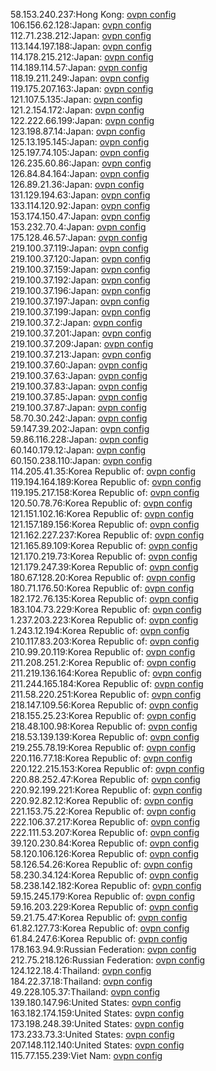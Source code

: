 58.153.240.237:Hong Kong: [ovpn config](vpn/58_153_240_237.ovpn)  
106.156.62.128:Japan: [ovpn config](vpn/106_156_62_128.ovpn)  
112.71.238.212:Japan: [ovpn config](vpn/112_71_238_212.ovpn)  
113.144.197.188:Japan: [ovpn config](vpn/113_144_197_188.ovpn)  
114.178.215.212:Japan: [ovpn config](vpn/114_178_215_212.ovpn)  
114.189.114.57:Japan: [ovpn config](vpn/114_189_114_57.ovpn)  
118.19.211.249:Japan: [ovpn config](vpn/118_19_211_249.ovpn)  
119.175.207.163:Japan: [ovpn config](vpn/119_175_207_163.ovpn)  
121.107.5.135:Japan: [ovpn config](vpn/121_107_5_135.ovpn)  
121.2.154.172:Japan: [ovpn config](vpn/121_2_154_172.ovpn)  
122.222.66.199:Japan: [ovpn config](vpn/122_222_66_199.ovpn)  
123.198.87.14:Japan: [ovpn config](vpn/123_198_87_14.ovpn)  
125.13.195.145:Japan: [ovpn config](vpn/125_13_195_145.ovpn)  
125.197.74.105:Japan: [ovpn config](vpn/125_197_74_105.ovpn)  
126.235.60.86:Japan: [ovpn config](vpn/126_235_60_86.ovpn)  
126.84.84.164:Japan: [ovpn config](vpn/126_84_84_164.ovpn)  
126.89.21.36:Japan: [ovpn config](vpn/126_89_21_36.ovpn)  
131.129.194.63:Japan: [ovpn config](vpn/131_129_194_63.ovpn)  
133.114.120.92:Japan: [ovpn config](vpn/133_114_120_92.ovpn)  
153.174.150.47:Japan: [ovpn config](vpn/153_174_150_47.ovpn)  
153.232.70.4:Japan: [ovpn config](vpn/153_232_70_4.ovpn)  
175.128.46.57:Japan: [ovpn config](vpn/175_128_46_57.ovpn)  
219.100.37.119:Japan: [ovpn config](vpn/219_100_37_119.ovpn)  
219.100.37.120:Japan: [ovpn config](vpn/219_100_37_120.ovpn)  
219.100.37.159:Japan: [ovpn config](vpn/219_100_37_159.ovpn)  
219.100.37.192:Japan: [ovpn config](vpn/219_100_37_192.ovpn)  
219.100.37.196:Japan: [ovpn config](vpn/219_100_37_196.ovpn)  
219.100.37.197:Japan: [ovpn config](vpn/219_100_37_197.ovpn)  
219.100.37.199:Japan: [ovpn config](vpn/219_100_37_199.ovpn)  
219.100.37.2:Japan: [ovpn config](vpn/219_100_37_2.ovpn)  
219.100.37.201:Japan: [ovpn config](vpn/219_100_37_201.ovpn)  
219.100.37.209:Japan: [ovpn config](vpn/219_100_37_209.ovpn)  
219.100.37.213:Japan: [ovpn config](vpn/219_100_37_213.ovpn)  
219.100.37.60:Japan: [ovpn config](vpn/219_100_37_60.ovpn)  
219.100.37.63:Japan: [ovpn config](vpn/219_100_37_63.ovpn)  
219.100.37.83:Japan: [ovpn config](vpn/219_100_37_83.ovpn)  
219.100.37.85:Japan: [ovpn config](vpn/219_100_37_85.ovpn)  
219.100.37.87:Japan: [ovpn config](vpn/219_100_37_87.ovpn)  
58.70.30.242:Japan: [ovpn config](vpn/58_70_30_242.ovpn)  
59.147.39.202:Japan: [ovpn config](vpn/59_147_39_202.ovpn)  
59.86.116.228:Japan: [ovpn config](vpn/59_86_116_228.ovpn)  
60.140.179.12:Japan: [ovpn config](vpn/60_140_179_12.ovpn)  
60.150.238.110:Japan: [ovpn config](vpn/60_150_238_110.ovpn)  
114.205.41.35:Korea Republic of: [ovpn config](vpn/114_205_41_35.ovpn)  
119.194.164.189:Korea Republic of: [ovpn config](vpn/119_194_164_189.ovpn)  
119.195.217.158:Korea Republic of: [ovpn config](vpn/119_195_217_158.ovpn)  
120.50.78.76:Korea Republic of: [ovpn config](vpn/120_50_78_76.ovpn)  
121.151.102.16:Korea Republic of: [ovpn config](vpn/121_151_102_16.ovpn)  
121.157.189.156:Korea Republic of: [ovpn config](vpn/121_157_189_156.ovpn)  
121.162.227.237:Korea Republic of: [ovpn config](vpn/121_162_227_237.ovpn)  
121.165.89.109:Korea Republic of: [ovpn config](vpn/121_165_89_109.ovpn)  
121.170.219.73:Korea Republic of: [ovpn config](vpn/121_170_219_73.ovpn)  
121.179.247.39:Korea Republic of: [ovpn config](vpn/121_179_247_39.ovpn)  
180.67.128.20:Korea Republic of: [ovpn config](vpn/180_67_128_20.ovpn)  
180.71.176.50:Korea Republic of: [ovpn config](vpn/180_71_176_50.ovpn)  
182.172.76.135:Korea Republic of: [ovpn config](vpn/182_172_76_135.ovpn)  
183.104.73.229:Korea Republic of: [ovpn config](vpn/183_104_73_229.ovpn)  
1.237.203.223:Korea Republic of: [ovpn config](vpn/1_237_203_223.ovpn)  
1.243.12.194:Korea Republic of: [ovpn config](vpn/1_243_12_194.ovpn)  
210.117.83.203:Korea Republic of: [ovpn config](vpn/210_117_83_203.ovpn)  
210.99.20.119:Korea Republic of: [ovpn config](vpn/210_99_20_119.ovpn)  
211.208.251.2:Korea Republic of: [ovpn config](vpn/211_208_251_2.ovpn)  
211.219.136.164:Korea Republic of: [ovpn config](vpn/211_219_136_164.ovpn)  
211.244.165.184:Korea Republic of: [ovpn config](vpn/211_244_165_184.ovpn)  
211.58.220.251:Korea Republic of: [ovpn config](vpn/211_58_220_251.ovpn)  
218.147.109.56:Korea Republic of: [ovpn config](vpn/218_147_109_56.ovpn)  
218.155.25.23:Korea Republic of: [ovpn config](vpn/218_155_25_23.ovpn)  
218.48.100.98:Korea Republic of: [ovpn config](vpn/218_48_100_98.ovpn)  
218.53.139.139:Korea Republic of: [ovpn config](vpn/218_53_139_139.ovpn)  
219.255.78.19:Korea Republic of: [ovpn config](vpn/219_255_78_19.ovpn)  
220.116.77.18:Korea Republic of: [ovpn config](vpn/220_116_77_18.ovpn)  
220.122.215.153:Korea Republic of: [ovpn config](vpn/220_122_215_153.ovpn)  
220.88.252.47:Korea Republic of: [ovpn config](vpn/220_88_252_47.ovpn)  
220.92.199.221:Korea Republic of: [ovpn config](vpn/220_92_199_221.ovpn)  
220.92.82.12:Korea Republic of: [ovpn config](vpn/220_92_82_12.ovpn)  
221.153.75.22:Korea Republic of: [ovpn config](vpn/221_153_75_22.ovpn)  
222.106.37.217:Korea Republic of: [ovpn config](vpn/222_106_37_217.ovpn)  
222.111.53.207:Korea Republic of: [ovpn config](vpn/222_111_53_207.ovpn)  
39.120.230.84:Korea Republic of: [ovpn config](vpn/39_120_230_84.ovpn)  
58.120.106.126:Korea Republic of: [ovpn config](vpn/58_120_106_126.ovpn)  
58.126.54.26:Korea Republic of: [ovpn config](vpn/58_126_54_26.ovpn)  
58.230.34.124:Korea Republic of: [ovpn config](vpn/58_230_34_124.ovpn)  
58.238.142.182:Korea Republic of: [ovpn config](vpn/58_238_142_182.ovpn)  
59.15.245.179:Korea Republic of: [ovpn config](vpn/59_15_245_179.ovpn)  
59.16.203.229:Korea Republic of: [ovpn config](vpn/59_16_203_229.ovpn)  
59.21.75.47:Korea Republic of: [ovpn config](vpn/59_21_75_47.ovpn)  
61.82.127.73:Korea Republic of: [ovpn config](vpn/61_82_127_73.ovpn)  
61.84.247.6:Korea Republic of: [ovpn config](vpn/61_84_247_6.ovpn)  
178.163.94.9:Russian Federation: [ovpn config](vpn/178_163_94_9.ovpn)  
212.75.218.126:Russian Federation: [ovpn config](vpn/212_75_218_126.ovpn)  
124.122.18.4:Thailand: [ovpn config](vpn/124_122_18_4.ovpn)  
184.22.37.18:Thailand: [ovpn config](vpn/184_22_37_18.ovpn)  
49.228.105.37:Thailand: [ovpn config](vpn/49_228_105_37.ovpn)  
139.180.147.96:United States: [ovpn config](vpn/139_180_147_96.ovpn)  
163.182.174.159:United States: [ovpn config](vpn/163_182_174_159.ovpn)  
173.198.248.39:United States: [ovpn config](vpn/173_198_248_39.ovpn)  
173.233.73.3:United States: [ovpn config](vpn/173_233_73_3.ovpn)  
207.148.112.140:United States: [ovpn config](vpn/207_148_112_140.ovpn)  
115.77.155.239:Viet Nam: [ovpn config](vpn/115_77_155_239.ovpn)  
